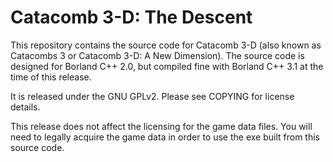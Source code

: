Catacomb 3-D: The Descent
=========================

This repository contains the source code for Catacomb 3-D (also known as
Catacombs 3 or Catacomb 3-D: A New Dimension). The source code is designed for
Borland C++ 2.0, but compiled fine with Borland C++ 3.1 at the time of this
release.

It is released under the GNU GPLv2. Please see COPYING for license details.

This release does not affect the licensing for the game data files. You will
need to legally acquire the game data in order to use the exe built from this
source code.
